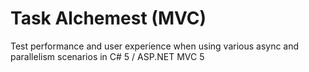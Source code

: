 Task Alchemest (MVC)
==============

Test performance and user experience when using various async and parallelism scenarios in C# 5 / ASP.NET MVC 5
